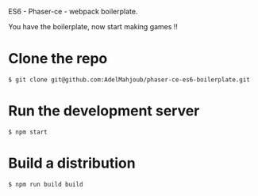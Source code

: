 ES6 - Phaser-ce - webpack boilerplate.

You have the boilerplate, now start making games !!

# Clone the repo
`$ git clone git@github.com:AdelMahjoub/phaser-ce-es6-boilerplate.git`

# Run the development server
`$ npm start`

# Build a distribution
`$ npm run build build`